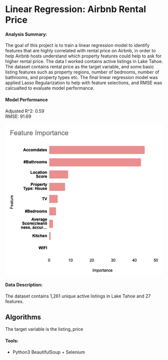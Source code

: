 # Linear Regression: Airbnb Rental Price

#### Analysis Summary:
The goal of this project is to train a linear regression model to identify features that are highly correlated with rental price on Airbnb, 
in order to help Airbnb hosts understand which property features could help to ask for higher rental price. 
The data I worked contains active listings in Lake Tahoe. The dataset contains rental price as the target variable, and some basic listing features such as property regions, number of bedrooms, number of bathrooms, and property types etc.
The final linear regression model was applied Lasso Regularization to help with feature selections, and RMSE was calcualted to evaluate model performance. 


#### Model Performance
Adjusted R^2: 0.59\
RMSE: 91.69

<img src="plots/feature importance.png" width=500>

#### Data Description:
The dataset contains 1,261 unique active listings in Lake Tahoe and 27 features. 

## Algorithms


The target variable is the listing_price

#### Tools:
* Python3 BeautifulSoup + Selenium
